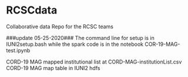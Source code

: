 # RCSCdata
Collaborative data Repo for the RCSC teams

###update 05-25-2020###
The command line for setup is in IUNI2setup.bash while the spark code is in the notebook COR-19-MAG-test.ipynb

CORD-19 MAG mapped institutional list at CORD-MAG-institutionList.csv
CORD-19 MAG map table in IUNI2 hdfs
